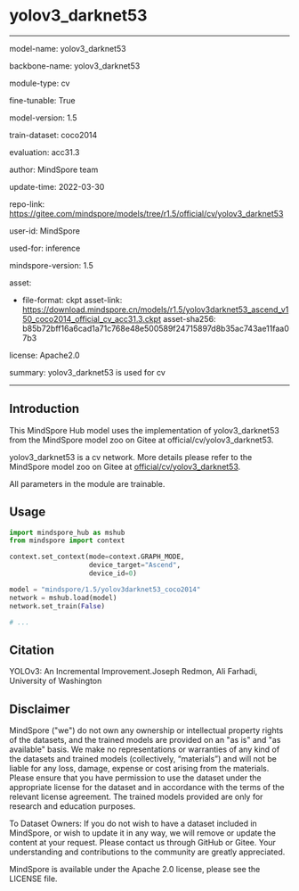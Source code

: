 # yolov3_darknet53

---

model-name: yolov3_darknet53

backbone-name: yolov3_darknet53

module-type: cv

fine-tunable: True

model-version: 1.5

train-dataset: coco2014

evaluation: acc31.3

author: MindSpore team

update-time: 2022-03-30

repo-link: <https://gitee.com/mindspore/models/tree/r1.5/official/cv/yolov3_darknet53>

user-id: MindSpore

used-for: inference

mindspore-version: 1.5

asset:

-
    file-format: ckpt
    asset-link: <https://download.mindspore.cn/models/r1.5/yolov3darknet53_ascend_v150_coco2014_official_cv_acc31.3.ckpt>
    asset-sha256: b85b72bff16a6cad1a71c768e48e500589f24715897d8b35ac743ae11faa07b3

license: Apache2.0

summary: yolov3_darknet53 is used for cv

---

## Introduction

This MindSpore Hub model uses the implementation of yolov3_darknet53 from the MindSpore model zoo on Gitee at official/cv/yolov3_darknet53.

yolov3_darknet53 is a cv network. More details please refer to the MindSpore model zoo on Gitee at [official/cv/yolov3_darknet53](https://gitee.com/mindspore/models/blob/r1.5/official/cv/yolov3_darknet53/README.md).

All parameters in the module are trainable.

## Usage

```python
import mindspore_hub as mshub
from mindspore import context

context.set_context(mode=context.GRAPH_MODE,
                    device_target="Ascend",
                    device_id=0)

model = "mindspore/1.5/yolov3darknet53_coco2014"
network = mshub.load(model)
network.set_train(False)

# ...
```

## Citation

YOLOv3: An Incremental Improvement.Joseph Redmon, Ali Farhadi, University of Washington

## Disclaimer

MindSpore ("we") do not own any ownership or intellectual property rights of the datasets, and the trained models are provided on an "as is" and "as available" basis. We make no representations or warranties of any kind of the datasets and trained models (collectively, “materials”) and will not be liable for any loss, damage, expense or cost arising from the materials. Please ensure that you have permission to use the dataset under the appropriate license for the dataset and in accordance with the terms of the relevant license agreement. The trained models provided are only for research and education purposes.

To Dataset Owners: If you do not wish to have a dataset included in MindSpore, or wish to update it in any way, we will remove or update the content at your request. Please contact us through GitHub or Gitee. Your understanding and contributions to the community are greatly appreciated.

MindSpore is available under the Apache 2.0 license, please see the LICENSE file.

